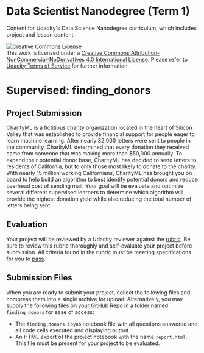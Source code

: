 # Data Scientist Nanodegree (Term 1)

 Content for Udacity's Data Science Nanodegree curriculum, which includes project and lesson content.

 <a rel="license" href="http://creativecommons.org/licenses/by-nc-nd/4.0/"><img alt="Creative Commons License" style="border-width:0" src="https://i.creativecommons.org/l/by-nc-nd/4.0/88x31.png" /></a><br />This work is licensed under a <a rel="license" href="http://creativecommons.org/licenses/by-nc-nd/4.0/">Creative Commons Attribution-NonCommercial-NoDerivatives 4.0 International License</a>. Please refer to [Udacity Terms of Service](https://www.udacity.com/legal) for further information.

# Supervised: finding_donors

## Project Submission

<a href="https://www.kaggle.com/c/udacity-mlcharity-competition">CharityML</a> is a fictitious charity organization located in the heart of Silicon Valley that was established to provide financial support for people eager to learn machine learning. After nearly 32,000 letters were sent to people in the community, CharityML determined that every donation they received came from someone that was making more than $50,000 annually. To expand their potential donor base, CharityML has decided to send letters to residents of California, but to only those most likely to donate to the charity. With nearly 15 million working Californians, CharityML has brought you on board to help build an algorithm to best identify potential donors and reduce overhead cost of sending mail. Your goal will be evaluate and optimize several different supervised learners to determine which algorithm will provide the highest donation yield while also reducing the total number of letters being sent.

## Evaluation

Your project will be reviewed by a Udacity reviewer against the <a href="https://review.udacity.com/#!/rubrics/406/view">rubric</a>. Be sure to review this rubric thoroughly and self-evaluate your project before submission. All criteria found in the rubric must be meeting specifications for you to <a href="https://review.udacity.com/#!/reviews/1638608">pass</a>.

## Submission Files

When you are ready to submit your project, collect the following files and compress them into a single archive for upload. Alternatively, you may supply the following files on your GitHub Repo in a folder named ```finding_donors``` for ease of access:

- The ```finding_donors.ipynb``` notebook file with all questions answered and all code cells executed and displaying output.
- An HTML export of the project notebook with the name ```report.html```. This file must be present for your project to be evaluated.

